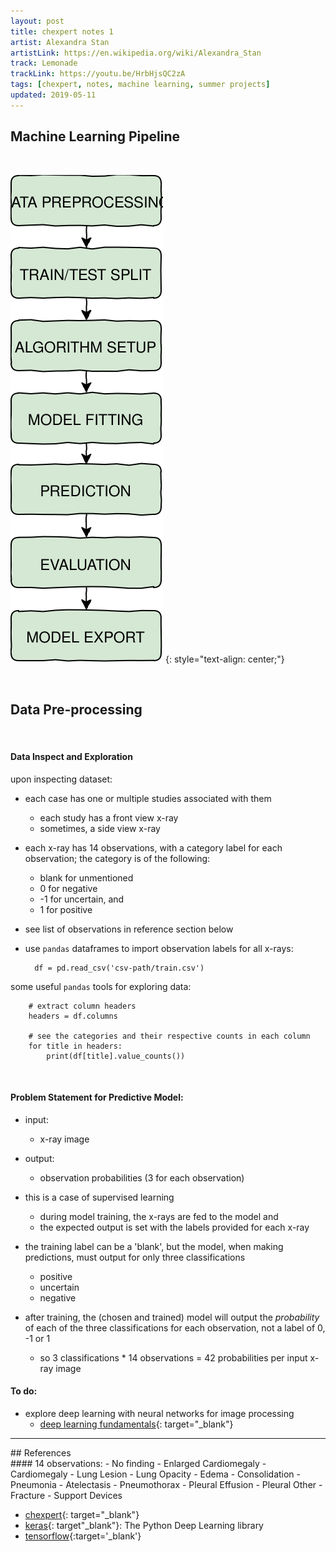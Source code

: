 ```yaml
---
layout: post
title: chexpert notes 1
artist: Alexandra Stan
artistLink: https://en.wikipedia.org/wiki/Alexandra_Stan
track: Lemonade
trackLink: https://youtu.be/HrbHjsQC2zA
tags: [chexpert, notes, machine learning, summer projects]
updated: 2019-05-11
---
```


## Machine Learning Pipeline

<br> 

![Model Input and Output](/media/blogAssets/chexpert/chexpert-notes-1-images-ML-pipeline.svg)
{: style="text-align: center;"}

<br> 
 
## Data Pre-processing

<br>

#### Data Inspect and Exploration
    
upon inspecting dataset:
- each case has one or multiple studies associated with them
    - each study has a front view x-ray
    - sometimes, a side view x-ray

- each x-ray has 14 observations, with a category label for each observation; the category is of the following:
    - blank for unmentioned
    - 0 for negative 
    - -1 for uncertain, and 
    - 1 for positive
- see list of observations in reference section below 

- use `pandas` dataframes to import observation labels for all x-rays:

        df = pd.read_csv('csv-path/train.csv')

some useful `pandas` tools for exploring data:

        # extract column headers
        headers = df.columns
        
        # see the categories and their respective counts in each column
        for title in headers:
            print(df[title].value_counts())

<br>

#### Problem Statement for Predictive Model:

- input: 
    - x-ray image
- output:
    - observation probabilities (3 for each observation)

- this is a case of supervised learning
    - during model training, the x-rays are fed to the model and 
    - the expected output is set with the labels provided for each x-ray

- the training label can be a 'blank', but the model, when making predictions, must output for only three classifications
    - positive
    - uncertain
    - negative

- after training, the (chosen and trained) model will output the *probability* of each of the three classifications for each observation, not a label of 0, -1 or 1
    - so 3 classifications * 14 observations = 42 probabilities per input x-ray image

#### To do:
- explore deep learning with neural networks for image processing
    - [deep learning fundamentals](https://cognitiveclass.ai/courses/introduction-deep-learning){: target="_blank"}

<hr>
## References

<br>
#### 14 observations:
- No finding
- Enlarged Cardiomegaly
- Cardiomegaly
- Lung Lesion
- Lung Opacity
- Edema
- Consolidation
- Pneumonia
- Atelectasis
- Pneumothorax
- Pleural Effusion
- Pleural Other
- Fracture
- Support Devices

<br>

- [chexpert](https://stanfordmlgroup.github.io/competitions/chexpert/){: target="_blank"}
- [keras](https://keras.io/){: target"_blank"}: The Python Deep Learning library
- [tensorflow](https://www.tensorflow.org/){:target='_blank'}

